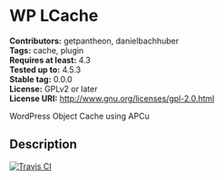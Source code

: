 # WP LCache #
**Contributors:** getpantheon, danielbachhuber  
**Tags:** cache, plugin  
**Requires at least:** 4.3  
**Tested up to:** 4.5.3  
**Stable tag:** 0.0.0  
**License:** GPLv2 or later  
**License URI:** http://www.gnu.org/licenses/gpl-2.0.html  

WordPress Object Cache using APCu

## Description ##

[![Travis CI](https://travis-ci.org/pantheon-systems/wp-lcache.svg?branch=master)](https://travis-ci.org/pantheon-systems/wp-lcache)
